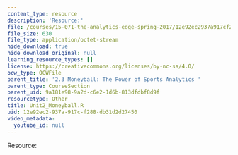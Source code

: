 ```yaml
---
content_type: resource
description: 'Resource:'
file: /courses/15-071-the-analytics-edge-spring-2017/12e92ec2937a917cf288db31d2d27450_Unit2_Moneyball.R
file_size: 630
file_type: application/octet-stream
hide_download: true
hide_download_original: null
learning_resource_types: []
license: https://creativecommons.org/licenses/by-nc-sa/4.0/
ocw_type: OCWFile
parent_title: '2.3 Moneyball: The Power of Sports Analytics '
parent_type: CourseSection
parent_uid: 9a181e98-9a2d-c6e2-1d6b-813dfdbf8d9f
resourcetype: Other
title: Unit2_Moneyball.R
uid: 12e92ec2-937a-917c-f288-db31d2d27450
video_metadata:
  youtube_id: null
---
```

Resource: